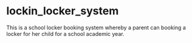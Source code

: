 # lockin_locker_system
This is a school locker booking system whereby a parent can booking a locker for her child for a school academic year.
